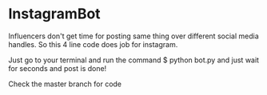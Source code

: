 # InstagramBot
Influencers don't get time for posting same thing over different social media handles. So this 4 line code does job for instagram.

Just go to your terminal and run the command 
$ python bot.py
and just wait for seconds and post is done!

Check the master branch for code


